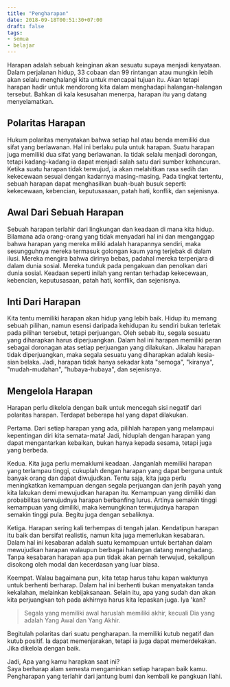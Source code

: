 ```yaml
---
title: "Pengharapan"
date: 2018-09-18T00:51:30+07:00
draft: false
tags:
- semua 
- belajar 
---
```


Harapan adalah sebuah keinginan akan sesuatu supaya menjadi kenyataan. Dalam perjalanan hidup, 33 cobaan dan 99 rintangan atau mungkin lebih akan selalu menghalangi kita untuk mencapai tujuan itu. Akan tetapi harapan hadir untuk mendorong kita dalam menghadapi halangan-halangan tersebut. Bahkan di kala kesusahan menerpa, harapan itu yang datang menyelamatkan.

## **Polaritas Harapan**

Hukum polaritas menyatakan bahwa setiap hal atau benda memiliki dua sifat yang berlawanan. Hal ini berlaku pula untuk harapan. Suatu harapan juga memiliki dua sifat yang berlawanan. Ia tidak selalu menjadi dorongan, tetapi kadang-kadang ia dapat menjadi salah satu dari sumber kehancuran. Ketika suatu harapan tidak terwujud, ia akan melahitkan rasa sedih dan kekecewaan sesuai dengan kadarnya masing-masing. Pada tingkat tertentu, sebuah harapan dapat menghasilkan buah-buah busuk seperti: kekecewaan, kebencian, keputusasaan, patah hati, konflik, dan sejenisnya.

## **Awal Dari Sebuah Harapan**

Sebuah harapan terlahir dari lingkungan dan keadaan di mana kita hidup. Bilamana ada orang-orang yang tidak menyadari hal ini dan menganggap bahwa harapan yang mereka miliki adalah harapannya sendiri, maka sesungguhnya mereka termasuk golongan kaum yang terjebak di dalam ilusi. Mereka mengira bahwa dirinya bebas, padahal mereka terpenjara di dalam dunia sosial. Mereka tunduk pada pengakuan dan penolkan dari dunia sosial. Keadaan seperti inilah yang rentan terhadap kekecewaan, kebencian, keputusasaan, patah hati, konflik, dan sejenisnya.

## **Inti Dari Harapan**

Kita tentu memiliki harapan akan hidup yang lebih baik. Hidup itu memang sebuah pilihan, namun esensi daripada kehidupan itu sendiri bukan terletak pada pilihan tersebut, tetapi perjuangan. Oleh sebab itu, segala sesuatu yang diharapkan harus diperjuangkan. Dalam hal ini harapan memiliki peran sebagai doronagan atas setiap perjuangan yang dilakukan. Jikalau harapan tidak diperjuangkan, maka segala sesuatu yang diharapkan adalah kesia-sian belaka. Jadi, harapan tidak hanya sekadar kata "semoga", "kiranya", "mudah-mudahan", "hubaya-hubaya", dan sejenisnya.

## **Mengelola Harapan**

Harapan perlu dikelola dengan baik untuk mencegah sisi negatif dari polaritas harapan. Terdapat beberapa hal yang dapat dilakukan.

Pertama. Dari setiap harapan yang ada, pilihlah harapan yang melampaui kepentingan diri kita semata-mata! Jadi, hiduplah dengan harapan yang dapat mengantarkan kebaikan, bukan hanya kepada sesama, tetapi juga yang berbeda.

Kedua. Kita juga perlu memaklumi keadaan. Janganlah memiliki harapan yang terlampau tinggi, cukuplah dengan harapan yang dapat berguna untuk banyak orang dan dapat diwujudkan. Tentu saja, kita juga perlu meningkatkan kemampuan dengan segala perjuangan dan jerih payah yang kita lakukan demi mewujudkan harapan itu. Kemampuan yang dimiliki dan probabilitas terwujudnya harapan berbanfing lurus. Artinya semakin tinggi kemampuan yang dimiliki, maka kemungkinan terwujudnya harapan semakin tinggi pula. Begitu juga dengan sebaliknya.

Ketiga. Harapan sering kali terhempas di tengah jalan. Kendatipun harapan itu baik dan bersifat realistis, namun kita juga memerlukan kesabaran. Dalam hal ini kesabaran adalah suatu kemampuan untuk bertahan dalam mewujudkan harapan walaupun berbagai halangan datang menghadang. Tanpa kesabaran harapan apa pun tidak akan pernah terwujud, sekalipun disokong oleh modal dan kecerdasan yang luar biasa.

Keempat. Walau bagaimana pun, kita tetap harus tahu kapan waktunya untuk berhenti berharap. Dalam hal ini berhenti bukan menyatakan tanda kekalahan, melainkan kebijaksanaan. Selain itu, apa yang sudah dan akan kita perjuangkan toh pada akhirnya harus kita lepaskan juga. Iya 'kan?

> Segala yang memiliki awal haruslah memiliki akhir, kecuali Dia yang adalah Yang Awal dan Yang Akhir.

Begitulah polaritas dari suatu pengharapan. Ia memiliki kutub negatif dan kutub positif. Ia dapat memenjarakan, tetapi ia juga dapat memerdekakan. Jika dikelola dengan baik.

Jadi, Apa yang kamu harapkan saat ini?  
Saya berharap alam semesta mengaminkan setiap harapan baik kamu. Pengharapan yang terlahir dari jantung bumi dan kembali ke pangkuan Ilahi.